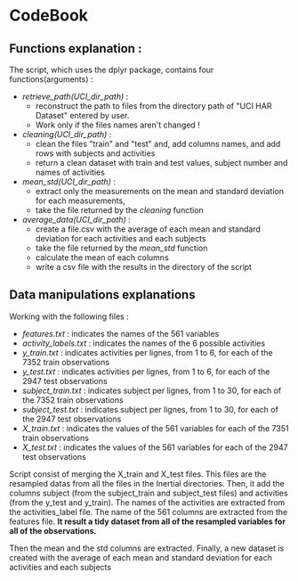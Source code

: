 # CodeBook

## Functions explanation :
The script, which uses the dplyr package, contains four functions(arguments) :
- *retrieve_path(UCI_dir_path)* :
  - reconstruct the path to files from the directory path of "UCI HAR Dataset" entered by user.
  - Work only if the files names aren't changed !
- *cleaning(UCI_dir_path)* :
  - clean the files "train" and "test" and, add columns names, and add rows with subjects and activities
  - return a clean dataset with train and test values, subject number and names of activities
- *mean_std(UCI_dir_path)* :
  - extract only the measurements on the mean and standard deviation for each measurements,
  - take the file returned by the *cleaning* function
- *average_data(UCI_dir_path)* :
  - create a file.csv with the average of each mean and standard deviation for each activities and each subjects
  - take the file returned by the *mean_std* function
  - calculate the mean of each columns
  - write a csv file with the results in the directory of the script

## Data manipulations explanations
Working with the following files :
- *features.txt* : indicates the names of the 561 variables
- *activity_labels.txt* : indicates the names of the 6 possible activities
- *y_train.txt* : indicates activities per lignes, from 1 to 6, for each of the 7352 train observations
- *y_test.txt* : indicates activities per lignes, from 1 to 6, for each of the 2947 test observations
- *subject_train.txt* : indicates subject per lignes, from 1 to 30, for each of the 7352 train observations
- *subject_test.txt* : indicates subject per lignes, from 1 to 30, for each of the 2947 test observations
- *X_train.txt* : indicates the values of the 561 variables for each of the 7351 train observations
- *X_test.txt* : indicates the values of the 561 variables for each of the 2947 test observations

Script consist of merging the X_train and X_test files. This files are the resampled datas from all the files in the Inertial directories.
Then, it add the columns subject (from the subject_train and subject_test files) and activities (from the y_test and y_train).
The names of the activities are extracted from the activities_label file.
The name of the 561 columns are extracted from the features file.
**It result a tidy dataset from all of the resampled variables for all of the observations.**

Then the mean and the std columns are extracted.
Finally, a new dataset is created with the average of each mean and standard deviation for each activities and each subjects
